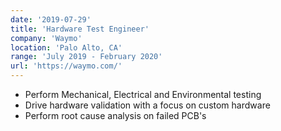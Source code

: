 ```yaml
---
date: '2019-07-29'
title: 'Hardware Test Engineer'
company: 'Waymo'
location: 'Palo Alto, CA'
range: 'July 2019 - February 2020'
url: 'https://waymo.com/'
---
```


- Perform Mechanical, Electrical and Environmental testing
- Drive hardware validation with a focus on custom hardware
- Perform root cause analysis on failed PCB's
